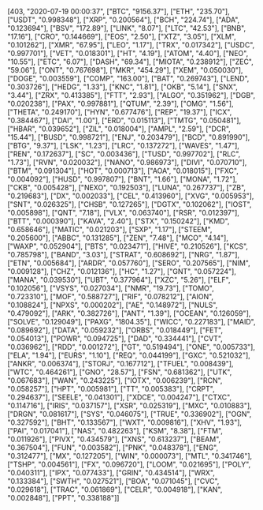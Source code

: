 [403, "2020-07-19 00:00:37", ["BTC", "9156.37"], ["ETH", "235.70"], ["USDT", "0.998348"], ["XRP", "0.200564"], ["BCH", "224.74"], ["ADA", "0.123694"], ["BSV", "172.89"], ["LINK", "8.07"], ["LTC", "42.53"], ["BNB", "17.16"], ["CRO", "0.144669"], ["EOS", "2.50"], ["XTZ", "3.05"], ["XLM", "0.101262"], ["XMR", "67.95"], ["LEO", "1.17"], ["TRX", "0.017342"], ["USDC", "0.997701"], ["VET", "0.018301"], ["HT", "4.19"], ["ATOM", "4.40"], ["NEO", "10.55"], ["ETC", "6.07"], ["DASH", "69.34"], ["MIOTA", "0.238912"], ["ZEC", "59.06"], ["ONT", "0.767698"], ["MKR", "454.29"], ["XEM", "0.050030"], ["DOGE", "0.003559"], ["COMP", "163.00"], ["BAT", "0.269743"], ["LEND", "0.303726"], ["HEDG", "1.33"], ["KNC", "1.81"], ["OKB", "5.14"], ["SNX", "3.44"], ["ZRX", "0.413385"], ["FTT", "2.93"], ["ALGO", "0.351962"], ["DGB", "0.020238"], ["PAX", "0.997881"], ["QTUM", "2.39"], ["OMG", "1.56"], ["THETA", "0.249170"], ["HYN", "0.677476"], ["REP", "19.37"], ["ICX", "0.384467"], ["DAI", "1.00"], ["ERD", "0.015113"], ["TMTG", "0.050481"], ["HBAR", "0.039652"], ["ZIL", "0.018004"], ["AMPL", "2.59"], ["DCR", "15.44"], ["BUSD", "0.998721"], ["ENJ", "0.203479"], ["BCD", "0.891990"], ["BTG", "9.37"], ["LSK", "1.23"], ["LRC", "0.137272"], ["WAVES", "1.47"], ["REN", "0.172637"], ["SC", "0.003436"], ["TUSD", "0.997702"], ["RLC", "1.73"], ["RVN", "0.020032"], ["NANO", "0.986973"], ["DIVI", "0.070710"], ["BTM", "0.091304"], ["HOT", "0.000713"], ["AOA", "0.018015"], ["FXC", "0.004092"], ["HUSD", "0.997807"], ["BNT", "1.66"], ["MONA", "1.72"], ["CKB", "0.005428"], ["NEXO", "0.192503"], ["LUNA", "0.267737"], ["ZB", "0.219683"], ["DX", "0.002033"], ["CEL", "0.413960"], ["XVG", "0.005953"], ["SNT", "0.026325"], ["CHSB", "0.127265"], ["DGTX", "0.102062"], ["IOST", "0.005898"], ["QNT", "7.18"], ["VLX", "0.063740"], ["RSR", "0.012397"], ["BTT", "0.000390"], ["KAVA", "2.40"], ["STX", "0.150242"], ["KMD", "0.658646"], ["MATIC", "0.021203"], ["SXP", "1.17"], ["STEEM", "0.205600"], ["ABBC", "0.131285"], ["ZEN", "7.48"], ["MCO", "4.14"], ["WAXP", "0.052904"], ["BTS", "0.023471"], ["HIVE", "0.210526"], ["KCS", "0.785798"], ["BAND", "3.03"], ["STRAT", "0.608692"], ["NRG", "1.87"], ["ETN", "0.005684"], ["ARDR", "0.057760"], ["SERO", "0.207565"], ["NIM", "0.009128"], ["CHZ", "0.012136"], ["HC", "1.27"], ["GNT", "0.057224"], ["MANA", "0.039530"], ["UBT", "0.377964"], ["XZC", "5.26"], ["ELF", "0.102056"], ["VSYS", "0.027034"], ["NMR", "19.73"], ["TOMO", "0.723310"], ["MOF", "0.588727"], ["RIF", "0.078212"], ["AION", "0.108824"], ["NPXS", "0.000202"], ["AE", "0.148972"], ["NULS", "0.479092"], ["ARK", "0.382726"], ["ANT", "1.39"], ["OCEAN", "0.126059"], ["SOLVE", "0.129049"], ["PAXG", "1804.35"], ["WICC", "0.227183"], ["MAID", "0.089692"], ["DATA", "0.059232"], ["ORBS", "0.018449"], ["FET", "0.054013"], ["POWR", "0.094725"], ["DAD", "0.334441"], ["CVT", "0.036962"], ["RDD", "0.001272"], ["GT", "0.519494"], ["ONE", "0.005733"], ["ELA", "1.94"], ["EURS", "1.10"], ["REQ", "0.044199"], ["GXC", "0.521032"], ["ANKR", "0.006374"], ["STORJ", "0.167712"], ["TFUEL", "0.008439"], ["WTC", "0.464261"], ["GNO", "28.57"], ["FSN", "0.681362"], ["UTK", "0.067683"], ["WAN", "0.243225"], ["IOTX", "0.006239"], ["RCN", "0.058257"], ["HPT", "0.005981"], ["TT", "0.005383"], ["CRPT", "0.294637"], ["SEELE", "0.041301"], ["XDCE", "0.004247"], ["CTXC", "0.114716"], ["IRIS", "0.037157"], ["XSR", "0.025319"], ["MXC", "0.010883"], ["DRGN", "0.081617"], ["SYS", "0.046075"], ["TRUE", "0.336902"], ["OGN", "0.327592"], ["BHT", "0.133567"], ["WXT", "0.009816"], ["XHV", "1.93"], ["PAI", "0.017041"], ["NAS", "0.482263"], ["KSM", "8.38"], ["FTM", "0.011926"], ["PIVX", "0.434579"], ["XNS", "0.613237"], ["BEAM", "0.367504"], ["FUN", "0.003582"], ["PNK", "0.048378"], ["ENG", "0.312477"], ["MX", "0.127205"], ["WIN", "0.000073"], ["MTL", "0.341746"], ["TSHP", "0.004561"], ["FX", "0.096720"], ["LOOM", "0.021695"], ["POLY", "0.040311"], ["IPX", "0.077433"], ["GRIN", "0.434514"], ["WRX", "0.133384"], ["SWTH", "0.027521"], ["BOA", "0.071045"], ["CVC", "0.029618"], ["TRAC", "0.061869"], ["CELR", "0.004918"], ["KAN", "0.002848"], ["PPT", "0.338188"]]